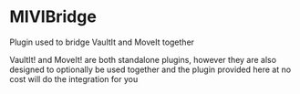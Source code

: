 # MIVIBridge
Plugin used to bridge VaultIt and MoveIt together

VaultIt! and MoveIt! are both standalone plugins, however they are also designed to optionally be used together and the plugin provided here at no cost will do the integration for you

